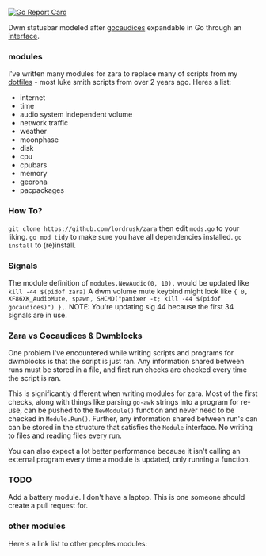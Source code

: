 [![Go Report Card](https://goreportcard.com/badge/github.com/lordrusk/zara)](https://goreportcard.com/report/github.com/lordrusk/zara)

Dwm statusbar modeled after [gocaudices](https://github.com/lordrusk/gocaudices) expandable in Go through an [interface](https://github.com/LordRusk/zara/blob/master/modules/modules.go).

### modules
I've written many modules for zara to replace many of scripts from my [dotfiles](https://github.com/LordRusk/artixdwm/tree/master/.local/bin/statusbar) - most luke smith scripts from over 2 years ago. Heres a list:

- internet
- time
- audio system independent volume
- network traffic
- weather
- moonphase
- disk
- cpu
- cpubars
- memory
- georona
- pacpackages

### How To?
`git clone https://github.com/lordrusk/zara` then edit `mods.go` to your liking. `go mod tidy` to make sure you have all dependencies installed. `go install` to (re)install.

### Signals
The module definition of `modules.NewAudio(0, 10),` would be updated like `kill -44 $(pidof zara)` A dwm volume mute keybind might look like `{ 0, XF86XK_AudioMute, spawn, SHCMD("pamixer -t; kill -44 $(pidof gocaudices)") },`. NOTE: You're updating sig 44 because the first 34 signals are in use.



### Zara vs Gocaudices & Dwmblocks
One problem I've encountered while writing scripts and programs for dwmblocks is that the script is just ran. Any information shared between runs must be stored in a file, and first run checks are checked every time the script is ran.

This is significantly different when writing modules for zara. Most of the first checks, along with things like parsing `go-awk` strings into a program for re-use, can be pushed to the `NewModule()` function and never need to be checked in `Module.Run()`. Further, any information shared between run's can can be stored in the structure that satisfies the `Module` interface. No writing to files and reading files every run.

You can also expect a lot better performance because it isn't calling an external program every time a module is updated, only running a function.

### TODO
Add a battery module. I don't have a laptop. This is one someone should create a pull request for.

### other modules
Here's a link list to other peoples modules:
